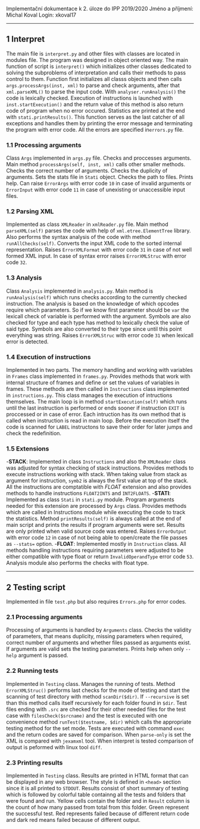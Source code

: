 Implementační dokumentace k 2. úloze do IPP 2019/2020
Jméno a příjmení: Michal Koval
Login: xkoval17
___
## 1 Interpret
The main file is `interpret.py` and other files with classes are located in modules file. The program was designed in object oriented way. The main function of script is `interpret()` which initializes other classes dedicated to solving the subproblems of interpretation and calls their methods to pass control to them. Function first initializes all classs objects and then calls `args.processArgs(inst, xml)` to parse and check arguments, after that `xml.parseXML()` to parse the input code. With `analyser.runAnalysis()` the code is lexically checked. Execution of instructions is launched with `inst.startExecution()` and the return value of this method is also return code of program when no error occured. Statistics are printed at the end with `stati.printResults()`. This function serves as the last catcher of all exceptions and handles them by printing the error message and terminating the program with error code. All the errors are specified in`errors.py` file.
### 1.1 Processing arguments
Class `Args` implemented in `args.py` file. Checks and proccesses arguments. Main method `processArgs(self, inst, xml)` calls other smaller methods. Checks the correct number of arguments. Checks the duplicity of arguments. Sets the stats file in `Stati` object. Checks the path to files. Prints help. Can raise `ErrorArgs` with error code `10` in case of invalid arguments or `ErrorInput` with error code `11` in case of unexisting or unaccessible input files. 
### 1.2 Parsing XML
Implemented as class `XMLReader` in `xmlReader.py` file. Main method `parseXML(self)` parses the code with help of `xml.etree.ElementTree` library. Also performs the syntax analysis of the code with method `runAllChecks(self)`. Converts the input XML code to the sorted internal representation. Raises `ErrorXMLFormat` with error code `31` in case of not well formed XML input. In case of syntax error raises `ErrorXMLStruc` with error code `32`.
### 1.3 Analysis
Class `Analysis` implemented in `analysis.py`. Main method is `runAnalysis(self)` which runs checks according to the currently checked instruction. The analysis is based on the knowledge of which opcodes require which parameters. So if we know first parameter should be `var` the lexicall check of variable is performed with the argument. Symbols are also checked for type and each type has method to lexically check the value of said type. Symbols are also converted to their type since until this point everything was string. Raises `ErrorXMLStruc` with error code `31` when lexicall error is detected.

### 1.4 Execution of instructions
Implemented in two parts. The memory handling and working with variables in `Frames` class implemented in `frames.py`. Provides methods that work with internal structure of frames and define or set the values of variables in frames. These methods are then called in `Instructions` class implemented in `instructions.py`. This class manages the execution of intructions themselves. The main loop is in method `startExecution(self)` which runs until the last instruction is performed or ends sooner if instruction `EXIT` is proccessed or in case of error. Each intruction has its own method that is called when instruction is read in main loop. Before the execution itself the code is scanned for `LABEL` instructons to save their order for later jumps and check the redefinition.
### 1.5 Extensions
-**STACK**: Implemented in class `Instructions` and also the `XMLReader` class was adjusted for syntax checking of stack instructions. Provides methods to execute instructions working with stack. When taking value from stack as argument for instruction, `symb2` is always the first value at top of the stack. All the instructions are comptatible with *FLOAT* extension and also provides methods to handle instructions `FLOAT2INTS` and `INT2FLOATS`.
-**STATI**: Implemented as class `Stati` in `stati.py` module. Program arguments needed for this extension are processed by `Args` class. Provides methods which are called in Instructions module while executing the code to track the statistics. Method `printResults(self)` is always called at the end of main script and prints the results if program arguments were set. Results are only printed when valid source code was entered. Raises `ErrorOutput` with error code `12` in case of not being able to open/create the file passes as `--stats=` option.
-**FLOAT**: Implemented mostly in `Instruction` class. All methods handling instructions requiring parameters were adjusted to be either compatible with type float or return `InvalidOperandType` error code `53`. Analysis module also performs the checks with float type.

___
## 2 Testing script
Implemented in file `test.php` but also requires `Errors.php` for error codes.
### 2.1 Processing arguments
Processing of arguments is handled by `Arguments` class. Checks the validity of parameters, that means duplicity, missing parameters when required, correct number of arguments and whether files passed as arguments exist. If arguments are valid sets the testing parameters. Prints help when only `--help` argument is passed.
### 2.2 Running tests
Implemented in `Testing` class. Manages the running of tests. Method `ErrorXMLStruc()` performs last checks for the mode of testing and start the scanning of test directory with method `scanDir($dir)`. If `--recursive` is set than this method calls itself recursively for each folder found in `$dir`. Test files ending with `.src` are checked for their other needed files for the test case with `filesCheck($srcname)` and the test is executed with one convenience method `runTest($testname, $dir)` which calls the appropriate testing method for the set mode. Tests are executed with command `exec` and the return codes are saved for comparison. When `parse-only` is set the XML is compared with `jexamxml` tool. When interpret is tested comparison of output is peformed with linux tool `diff`.
### 2.3 Printing results
Implemented in `Testing` class. Results are printed in HTML format that can be displayed in any web browser. The style is defined in `<head>` section since it is all printed to `STDOUT`. Results consist of short summary of testing which is followed by colorful table containng all the tests and folders that were found and run. Yellow cells contain the folder and in `Result` column is the count of how many passed from total from this folder. Green represent the successful test. Red represents failed because of different return code and dark red means failed because of different output.